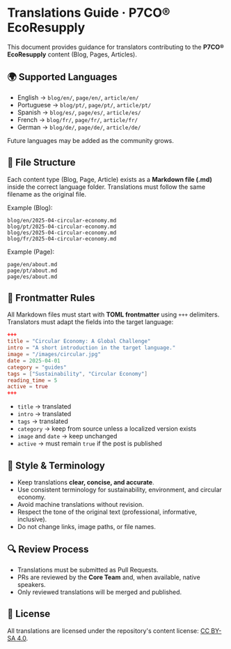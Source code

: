 # Translations Guide · P7CO® EcoResupply

This document provides guidance for translators contributing to the **P7CO® EcoResupply** content (Blog, Pages, Articles).

## 🌍 Supported Languages

* English → `blog/en/`, `page/en/`, `article/en/`
* Portuguese → `blog/pt/`, `page/pt/`, `article/pt/`
* Spanish → `blog/es/`, `page/es/`, `article/es/`
* French → `blog/fr/`, `page/fr/`, `article/fr/`
* German → `blog/de/`, `page/de/`, `article/de/`

Future languages may be added as the community grows.

## 📂 File Structure

Each content type (Blog, Page, Article) exists as a **Markdown file (.md)** inside the correct language folder.
Translations must follow the same filename as the original file.

Example (Blog):

```
blog/en/2025-04-circular-economy.md
blog/pt/2025-04-circular-economy.md
blog/es/2025-04-circular-economy.md
blog/fr/2025-04-circular-economy.md
```

Example (Page):

```
page/en/about.md
page/pt/about.md
page/es/about.md
```

## 📝 Frontmatter Rules

All Markdown files must start with **TOML frontmatter** using `+++` delimiters. Translators must adapt the fields into the target language:

```toml
+++
title = "Circular Economy: A Global Challenge"
intro = "A short introduction in the target language."
image = "/images/circular.jpg"
date = 2025-04-01
category = "guides"
tags = ["Sustainability", "Circular Economy"]
reading_time = 5
active = true
+++
```

* `title` → translated
* `intro` → translated
* `tags` → translated
* `category` → keep from source unless a localized version exists
* `image` and `date` → keep unchanged
* `active` → must remain `true` if the post is published

## 📖 Style & Terminology

* Keep translations **clear, concise, and accurate**.
* Use consistent terminology for sustainability, environment, and circular economy.
* Avoid machine translations without revision.
* Respect the tone of the original text (professional, informative, inclusive).
* Do not change links, image paths, or file names.

## 🔍 Review Process

* Translations must be submitted as Pull Requests.
* PRs are reviewed by the **Core Team** and, when available, native speakers.
* Only reviewed translations will be merged and published.

## 📜 License

All translations are licensed under the repository's content license: [CC BY-SA 4.0](LICENSE-content.md).

